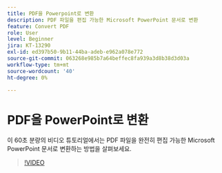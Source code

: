 ```yaml
---
title: PDF을 Powerpoint로 변환
description: PDF 파일을 편집 가능한 Microsoft PowerPoint 문서로 변환
feature: Convert PDF
role: User
level: Beginner
jira: KT-13290
exl-id: ed397b50-9b11-44ba-adeb-e962a078e772
source-git-commit: 063268e985b7a64beffec8fa939a3d8b38d3d03a
workflow-type: tm+mt
source-wordcount: '40'
ht-degree: 0%

---
```


# PDF을 PowerPoint로 변환

이 60초 분량의 비디오 튜토리얼에서는 PDF 파일을 완전히 편집 가능한 Microsoft PowerPoint 문서로 변환하는 방법을 살펴보세요.

>[!VIDEO](https://video.tv.adobe.com/v/342629?quality=12&learn=on&hidetitle=true)
